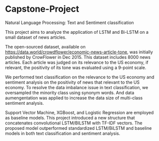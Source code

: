 # Capstone-Project
Natural Language Processing: Text and Sentiment classification

This project aims to analyze the application of LSTM and Bi-LSTM on a small dataset of news articles.

The open-sourced dataset, available on https://data.world/crowdflower/economic-news-article-tone, was initially published by CrowFlower in Dec 2015. This dataset includes 8000 news articles. Each article was judged on its relevance to the US economy, if relevant, the positivity of its tone was evaluated using a 9-point scale.

We performed text classification on the relevance to the US economy and sentiment analysis on the positivity of news that relevant to the US economy. To resolve the data imbalance issue in text classification, we oversampled the minority class using synonym words. And data aumengentation was applied to increase the data size of multi-class sentiment analysis.

Support Vector Machine, XGBoost, and Logistic Regression are employed as baseline models. This project introduced a new structure that concatenates convolutional LSTM/BILSTM with TF-IDF vectors. The proposed model outperformed standardized LSTM/BiLSTM and baseline models in both text classification and sentiment analysis.
